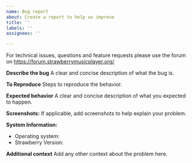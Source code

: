 ```yaml
---
name: Bug report
about: Create a report to help us improve
title: ''
labels: ''
assignees: ''

---
```


For technical issues, questions and feature requests please use the forum on https://forum.strawberrymusicplayer.org/

**Describe the bug**
A clear and concise description of what the bug is.

**To Reproduce**
Steps to reproduce the behavior.

**Expected behavior**
A clear and concise description of what you expected to happen.

**Screenshots:**
If applicable, add screenshots to help explain your problem.

**System Information:**
 - Operating system:
 - Strawberry Version:

**Additional context**
Add any other context about the problem here.
